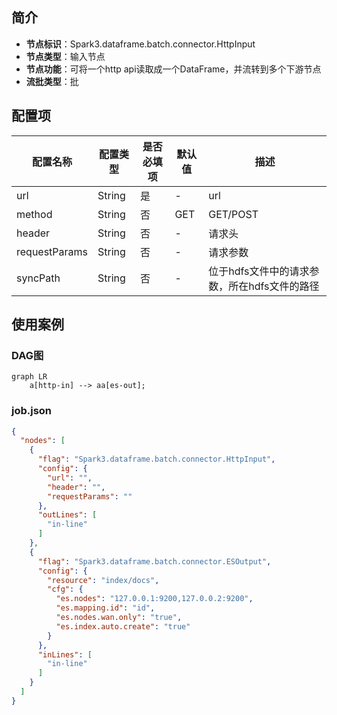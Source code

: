 ## 简介

- **节点标识**：Spark3.dataframe.batch.connector.HttpInput
- **节点类型**：输入节点
- **节点功能**：可将一个http api读取成一个DataFrame，并流转到多个下游节点
- **流批类型**：批

## 配置项

| 配置名称          | 配置类型   | 是否必填项 | 默认值 | 描述                         |
|---------------|--------|-------|-----|----------------------------|
| url           | String | 是     | -   | url                        |
| method        | String | 否     | GET | GET/POST                   |
| header        | String | 否     | -   | 请求头                        |
| requestParams | String | 否     | -   | 请求参数                       |
| syncPath      | String | 否     | -   | 位于hdfs文件中的请求参数，所在hdfs文件的路径 |

## 使用案例

### DAG图

```mermaid
graph LR
    a[http-in] --> aa[es-out];
```

### job.json

```json
{
  "nodes": [
    {
      "flag": "Spark3.dataframe.batch.connector.HttpInput",
      "config": {
        "url": "",
        "header": "",
        "requestParams": ""
      },
      "outLines": [
        "in-line"
      ]
    },
    {
      "flag": "Spark3.dataframe.batch.connector.ESOutput",
      "config": {
        "resource": "index/docs",
        "cfg": {
          "es.nodes": "127.0.0.1:9200,127.0.0.2:9200",
          "es.mapping.id": "id",
          "es.nodes.wan.only": "true",
          "es.index.auto.create": "true"
        }
      },
      "inLines": [
        "in-line"
      ]
    }
  ]
}
```
